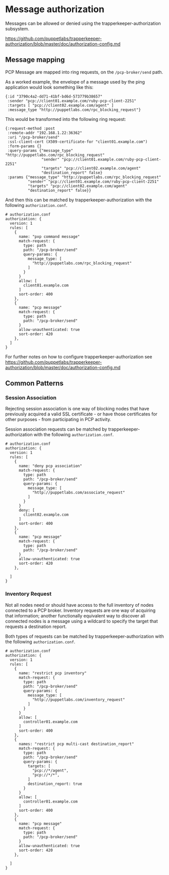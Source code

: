 # Message authorization

Messages can be allowed or denied using the trapperkeeper-authorization subsystem.

https://github.com/puppetlabs/trapperkeeper-authorization/blob/master/doc/authorization-config.md

## Message mapping

PCP Message are mapped into ring requests, on the `/pcp-broker/send` path.

As a worked example, the envelope of a message used by the ping
application would look something like this:


    {:id "3790c4a2-dd71-41bf-bd6d-573779b38657"
     :sender "pcp://client01.example.com/ruby-pcp-client-2251"
     :targets [ "pcp://client02.example.com/agent" ]
     :message_type "http://puppetlabs.com/rpc_blocking_request"}

This would be transformed into the following ring request:

    {:request-method :post
     :remote-addr "192.168.1.22:36362"
     :uri "/pcp-broker/send"
     :ssl-client-cert (X509-certificate-for "client01.example.com")
     :form-params {}
     :query-params {"message_type" "http://puppetlabs.com/rpc_blocking_request"
                    "sender" "pcp://client01.example.com/ruby-pcp-client-2251"
                    "targets" "pcp://client02.example.com/agent"
                    "destination_report" false}
     :params {"message_type" "http://puppetlabs.com/rpc_blocking_request"
              "sender" "pcp://client01.example.com/ruby-pcp-client-2251"
              "targets" "pcp://client02.example.com/agent"
              "destination_report" false}}

And then this can be matched by trapperkeeper-authorization with the following `authorization.conf`.

``` HOCON
# authorization.conf
authorization: {
  version: 1
  rules: [
    {
      name: "pxp command message"
      match-request: {
        type: path
        path: "/pcp-broker/send"
        query-params: {
          message_type: [
            "http://puppetlabs.com/rpc_blocking_request"
          ]
        }
      }
      allow: [
        client01.example.com
      ]
      sort-order: 400
    },
    {
      name: "pcp message"
      match-request: {
        type: path
        path: "/pcp-broker/send"
      }
      allow-unauthenticated: true
      sort-order: 420
    },
  ]
}
```

For further notes on how to configure trapperkeeper-authorization see
https://github.com/puppetlabs/trapperkeeper-authorization/blob/master/doc/authorization-config.md

## Common Patterns

### Session Association

Rejecting session association is one way of blocking nodes that have previously acquired a valid SSL
certificate - or have those certificates for other purposes - from participating in PCP activity.

Session association requests can be matched by trapperkeeper-authorization with the following
`authorization.conf`.

``` HOCON
# authorization.conf
authorization: {
  version: 1
  rules: [
    {
      name: "deny pcp association"
      match-request: {
        type: path
        path: "/pcp-broker/send"
        query-params: {
          message_type: [
            "http://puppetlabs.com/associate_request"
          ]
        }
      }
      deny: [
        client02.example.com
      ]
      sort-order: 400
    },
    {
      name: "pcp message"
      match-request: {
        type: path
        path: "/pcp-broker/send"
      }
      allow-unauthenticated: true
      sort-order: 420
    },

  ]
}
```

### Inventory Request

Not all nodes need or should have access to the full inventory of nodes connected to a PCP broker.
Inventory requests are one way of acquiring that information; another functionally equivalent way
to discover all connected nodes is a message using a wildcard to specify the target that requests
a destination report.

Both types of requests can be matched by trapperkeeper-authorization with the following
`authorization.conf`.

``` HOCON
# authorization.conf
authorization: {
  version: 1
  rules: [
    {
      name: "restrict pcp inventory"
      match-request: {
        type: path
        path: "/pcp-broker/send"
        query-params: {
          message_type: [
            "http://puppetlabs.com/inventory_request"
          ]
        }
      }
      allow: [
        controller01.example.com
      ]
      sort-order: 400
    },
    {
      names: "restrict pcp multi-cast destination_report"
      match-request: {
        type: path
        path: "/pcp-broker/send"
        query-params: {
          targets: [
            "pcp://*/agent",
            "pcp://*/*",
          ]
          destination_report: true
        }
      }
      allow: [
        controller01.example.com
      ]
      sort-order: 400
    },
    {
      name: "pcp message"
      match-request: {
        type: path
        path: "/pcp-broker/send"
      }
      allow-unauthenticated: true
      sort-order: 420
    },

  ]
}
```


